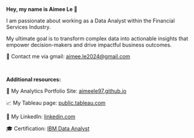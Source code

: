 **Hey, my name is Aimee Le 👋**

I am passionate about working as a Data Analyst within the Financial Services Industry.

My ultimate goal is to transform complex data into actionable insights that empower decision-makers and drive impactful business outcomes.

📩 Contact me via gmail: aimee.le2024@gmail.com
<p>&nbsp;</p>

**Additional resources:**

🔗 My Analytics Portfolio Site: [aimeele97.github.io](https://aimeele97.github.io/aimee-s_portfolio/)

📈 My Tableau page: [public.tableau.com](https://public.tableau.com/app/profile/aimee.le9707)

📲 My LinkedIn: [linkedin.com](https://www.linkedin.com/in/aimeele97)

🎓 Certification: [IBM Data Analyst](https://coursera.org/share/630e9c1598367f752e30e3a595e04552)

